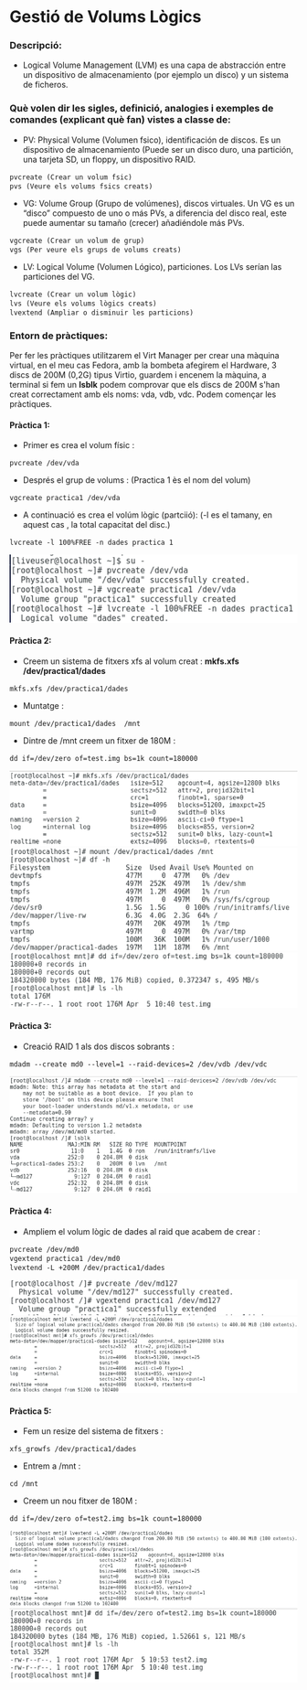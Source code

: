 # Gestió de Volums Lògics
### Descripció:   
  -  Logical Volume Management (LVM) es una capa de abstracción entre un dispositivo de almacenamiento (por ejemplo un disco)
  y un sistema de ficheros.  

### Què volen dir les sigles, definició, analogies i exemples de comandes (explicant què fan) vistes a classe de:  
  - PV: Physical Volume (Volumen fsico), identificación de discos. Es un dispositivo de almacenamiento 
  (Puede ser un disco duro, una partición, una tarjeta SD, un floppy, un dispositivo RAID.
  ```  
  pvcreate (Crear un volum fsic)
  pvs (Veure els volums fsics creats)
  ```  
  
  - VG: Volume Group (Grupo de volúmenes), discos virtuales. Un VG es un “disco” compuesto de uno o más PVs, a diferencia 
  del disco real, este puede aumentar su tamaño (crecer) añadiéndole más PVs.
  ```  
  vgcreate (Crear un volum de grup)
  vgs (Per veure els grups de volums creats)
  ```  
  - LV: Logical Volume (Volumen Lógico), particiones. Los LVs serían las particiones del VG.
  ```  
  lvcreate (Crear un volum lògic)
  lvs (Veure els volums lògics creats)
  lvextend (Ampliar o disminuir les particions)
  ```  
  
### Entorn de pràctiques: 
Per fer les pràctiques utilitzarem el Virt Manager per crear una màquina virtual, en el meu cas Fedora, amb la bombeta afegirem el Hardware, 3 discs de 200M (0,2G) tipus Virtio, guardem i encenem la màquina, a terminal si fem un **lsblk** podem comprovar que els discs de 200M s'han creat correctament amb els noms: vda, vdb, vdc. Podem començar les pràctiques.  

#### Pràctica 1:  
- Primer es crea el volum físic :
```
pvcreate /dev/vda
```
- Després el grup de volums : (Practica 1 ès el nom del volum)
```
vgcreate practica1 /dev/vda
```
- A continuació es crea el volúm lògic (partciió): (-l es el tamany, en aquest cas , la total capacitat del disc.)
```
lvcreate -l 100%FREE -n dades practica 1
```  
![Sin titulo](practica1.png)

#### Pràctica 2:  
- Creem un sistema de fitxers xfs al volum creat : **mkfs.xfs /dev/practica1/dades**
```  
mkfs.xfs /dev/practica1/dades
```  
- Muntatge : 
```  
mount /dev/practica1/dades  /mnt
```  
- Dintre de /mnt creem un fitxer de 180M : 
```  
dd if=/dev/zero of=test.img bs=1k count=180000
```  
![Sin titulo](practica2.png)
![Sin titulo](practica2-2.png)
![Sin titulo](practica2-3.png)

#### Pràctica 3:   
- Creació RAID 1 als dos discos sobrants :
```  
mdadm --create md0 --level=1 --raid-devices=2 /dev/vdb /dev/vdc
```  
![Sin titulo](practica3.png)
#### Pràctica 4:  
- Ampliem el volum lògic de dades al raid que acabem de crear :
```  
pvcreate /dev/md0
vgextend practica1 /dev/md0
lvextend -L +200M /dev/practica1/dades
```  
![Sin titulo](practica4.png)
![Sin titulo](practica4-2.png)

#### Pràctica 5:  
- Fem un resize del sistema de fitxers : 
```  
xfs_growfs /dev/practica1/dades
```  
- Entrem a /mnt : 
```  
cd /mnt
```  
- Creem un nou fitxer de 180M : 
```  
dd if=/dev/zero of=test2.img bs=1k count=180000
```  
![Sin titulo](practica5.png)
![Sin titulo](practica5-2.png)

